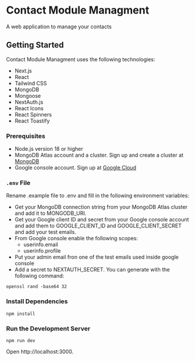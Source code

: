 # Contact Module Managment

A web application to manage your contacts

## Getting Started

Contact Module Managment uses the following technologies:

- Next.js
- React
- Tailwind CSS
- MongoDB
- Mongoose
- NextAuth.js
- React Icons
- React Spinners
- React Toastify

### Prerequisites
-   Node.js version 18 or higher
-   MongoDB Atlas account and a cluster. Sign up and create a cluster at [MongoDB](https://www.mongodb.com/)
-   Google console account. Sign up at [Google Cloud](https://console.cloud.google.com/)

### `.env` File

Rename .example file to .env and fill in the following environment variables:
- Get your MongoDB connection string from your MongoDB Atlas cluster and add it to MONGODB_URI.
- Get your Google client ID and secret from your Google console account and add them to GOOGLE_CLIENT_ID and GOOGLE_CLIENT_SECRET and add your test emails.
- From Google console enable the following scopes:
    - userinfo.email
    - userinfo.profile
- Put your admin email fron one of the test emails used inside google console
- Add a secret to NEXTAUTH_SECRET. You can generate with the following command: 

```
openssl rand -base64 32
```
### Install Dependencies
```
npm install
```
### Run the Development Server

```
npm run dev
```
Open http://localhost:3000.
